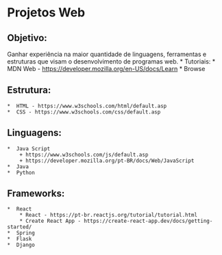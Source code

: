 # Projetos Web
## Objetivo:
Ganhar experiência na maior quantidade de linguagens, ferramentas e estruturas que visam o desenvolvimento de programas web.
    *  Tutoriais:
        *  MDN Web - https://developer.mozilla.org/en-US/docs/Learn
        *  Browse 
## Estrutura:
    *  HTML - https://www.w3schools.com/html/default.asp
    *  CSS - https://www.w3schools.com/css/default.asp

## Linguagens:
    *  Java Script
        + https://www.w3schools.com/js/default.asp
        + https://developer.mozilla.org/pt-BR/docs/Web/JavaScript
    *  Java
    *  Python

## Frameworks:
    *  React
        * React - https://pt-br.reactjs.org/tutorial/tutorial.html
        * Create React App - https://create-react-app.dev/docs/getting-started/ 
    *  Spring
    *  Flask
    *  Django

